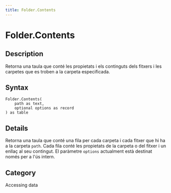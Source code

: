 ```yaml
---
title: Folder.Contents
---
```


# Folder.Contents


## Description

Retorna una taula que conté les propietats i els continguts dels fitxers i les carpetes que es troben a la carpeta especificada.


## Syntax

```powerquery
Folder.Contents(
    path as text,
    optional options as record
) as table
```


## Details

Retorna una taula que conté una fila per cada carpeta i cada fitxer que hi ha a la carpeta <code>path</code>. Cada fila conté les propietats de la carpeta o del fitxer i un enllaç al seu contingut. El paràmetre <code>options</code> actualment està destinat només per a l'ús intern.



## Category
Accessing data
